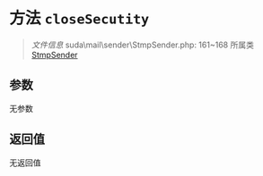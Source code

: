 # 方法 `closeSecutity`

> *文件信息* suda\mail\sender\StmpSender.php: 161~168
> 所属类 [StmpSender](../StmpSender.md)




## 参数


无参数


## 返回值

无返回值
